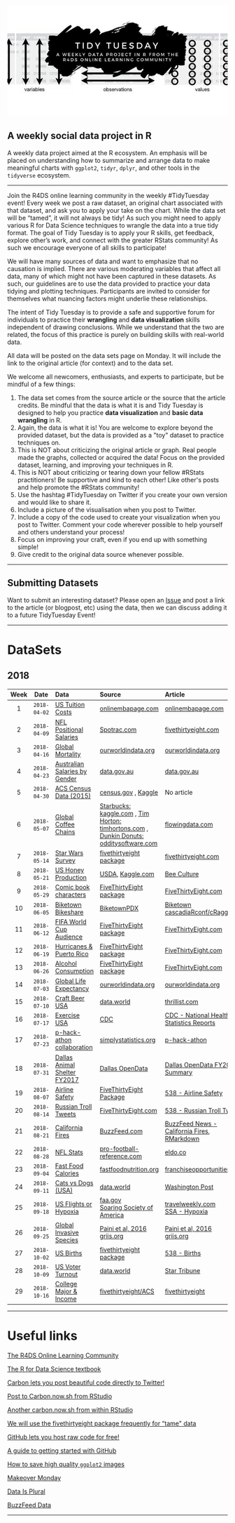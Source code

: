 ![](https://github.com/rfordatascience/tidytuesday/blob/master/DjW0RrMUcAA-ssV.jpg)

## A weekly social data project in R

A weekly data project aimed at the R ecosystem. An emphasis will be placed on understanding how to summarize and arrange data to make meaningful charts with `ggplot2`, `tidyr`, `dplyr`, and other tools in the `tidyverse` ecosystem.

***

Join the R4DS online learning community in the weekly #TidyTuesday event! Every week we post a raw dataset, an original chart associated with that dataset, and ask you to apply your take on the chart. While the data set will be “tamed”, it will not always be tidy! As such you might need to apply various R for Data Science techniques to wrangle the data into a true tidy format. The goal of Tidy Tuesday is to apply your R skills, get feedback, explore other’s work, and connect with the greater RStats community! As such we encourage everyone of all skills to participate! 

We will have many sources of data and want to emphasize that no causation is implied. There are various moderating variables that affect all data, many of which might not have been captured in these datasets. As such, our guidelines are to use the data provided to practice your data tidying and plotting techniques. Participants are invited to consider for themselves what nuancing factors might underlie these relationships. 

The intent of Tidy Tuesday is to provide a safe and supportive forum for individuals to practice their **wrangling** and **data visualization** skills independent of drawing conclusions. While we understand that the two are related, the focus of this practice is purely on building skills with real-world data.

All data will be posted on the data sets page on Monday. It will include the link to the original article (for context) and to the data set. 

We welcome all newcomers, enthusiasts, and experts to participate, but be mindful of a few things:

1. The data set comes from the source article or the source that the article credits. Be mindful that the data is what it is and Tidy Tuesday is designed to help you practice **data visualization** and **basic data wrangling** in R.  
2. Again, the data is what it is! You are welcome to explore beyond the provided dataset, but the data is provided as a "toy" dataset to practice techniques on.  
3. This is NOT about criticizing the original article or graph. Real people made the graphs, collected or acquired the data! Focus on the provided dataset, learning, and improving your techniques in R.  
4. This is NOT about criticizing or tearing down your fellow #RStats practitioners! Be supportive and kind to each other! Like other's posts and help promote the #RStats community!  
4. Use the hashtag #TidyTuesday on Twitter if you create your own version and would like to share it.
5. Include a picture of the visualisation when you post to Twitter.  
6. Include a copy of the code used to create your visualization when you post to Twitter. Comment your code wherever possible to help yourself and others understand your process!  
7. Focus on improving your craft, even if you end up with something simple!  
8. Give credit to the original data source whenever possible.  

***

## Submitting Datasets
Want to submit an interesting dataset? Please open an [Issue](https://github.com/rfordatascience/tidytuesday/issues) and post a link to the article (or blogpost, etc) using the data, then we can discuss adding it to a future TidyTuesday Event!

***

# DataSets
## 2018
| Week | Date | Data | Source | Article
| :---: | :---: | :--- | :--- | :---|
| 1 | `2018-04-02` | [US Tuition Costs](https://github.com/rfordatascience/tidytuesday/tree/master/data/2018-04-02) | [onlinembapage.com](https://onlinembapage.com/average-tuition-and-educational-attainment-in-the-united-states/) | [onlinembapage.com](https://onlinembapage.com/wp-content/uploads/2016/03/AverageTuition_Part1b.jpg) |
| 2 | `2018-04-09` | [NFL Positional Salaries](https://github.com/rfordatascience/tidytuesday/tree/master/data/2018-04-09) | [Spotrac.com](http://www.spotrac.com/rankings/) | [fivethirtyeight.com](https://espnfivethirtyeight.files.wordpress.com/2017/05/morris-nflrb-1.png?w=575&h=488&quality=90&strip=info) |
| 3|  `2018-04-16`| [Global Mortality](https://github.com/rfordatascience/tidytuesday/tree/master/data/2018-04-16) | [ourworldindata.org](https://ourworldindata.org/) | [ourworldindata.org](https://ourworldindata.org/what-does-the-world-die-from) | 
| 4 | `2018-04-23`| [Australian Salaries by Gender](https://github.com/rfordatascience/tidytuesday/tree/master/data/2018-04-23) | [data.gov.au](https://data.gov.au/dataset/taxation-statistics-2013-14/resource/c506c052-be2f-4fba-8a65-90f9e60f7775?inner_span=True) | [data.gov.au](https://data.gov.au/dataset/taxation-statistics-2013-14/resource/c506c052-be2f-4fba-8a65-90f9e60f7775?inner_span=True)  |
| 5 | `2018-04-30` | [ACS Census Data (2015)](https://github.com/rfordatascience/tidytuesday/tree/master/data/2018-04-30) | [census.gov](https://factfinder.census.gov/faces/nav/jsf/pages/index.xhtml) , [Kaggle](https://www.kaggle.com/muonneutrino/us-census-demographic-data)  | No article |
| 6 | `2018-05-07`| [Global Coffee Chains](https://github.com/rfordatascience/tidytuesday/tree/master/data/2018-05-07) | [Starbucks: kaggle.com](https://www.kaggle.com/starbucks/store-locations) , [Tim Horton: timhortons.com](https://locations.timhortons.com/) , [Dunkin Donuts: odditysoftware.com](http://www.odditysoftware.com/download/download.php?filename=dunkin-donuts.zip) | [flowingdata.com](http://flowingdata.com/2014/03/18/coffee-place-geography/)
| 7 | `2018-05-14` | [Star Wars Survey](https://github.com/rfordatascience/tidytuesday/tree/master/data/2018-05-14) | [fivethirtyeight package](https://github.com/rudeboybert/fivethirtyeight)    | [fivethirtyeight.com](https://fivethirtyeight.com/features/americas-favorite-star-wars-movies-and-least-favorite-characters/)  |
| 8 | `2018-05-21` | [US Honey Production](https://github.com/rfordatascience/tidytuesday/tree/master/data/2018-05-21) | [USDA](http://usda.mannlib.cornell.edu/MannUsda/viewDocumentInfo.do?documentID=1520), [Kaggle.com](https://www.kaggle.com/jessicali9530/honey-production) | [Bee Culture](http://www.beeculture.com/u-s-honey-industry-report-2016/) |
| 9 | `2018-05-29` | [Comic book characters](https://github.com/rfordatascience/tidytuesday/tree/master/data/2018-05-29) | [FiveThirtyEight package](https://github.com/rudeboybert/fivethirtyeight) | [FiveThirtyEight.com](https://fivethirtyeight.com/features/women-in-comic-books/)|
| 10 | `2018-06-05` | [Biketown Bikeshare](https://github.com/rfordatascience/tidytuesday/tree/master/data/2018-06-05) | [BiketownPDX](https://www.biketownpdx.com/system-data) | [Biketown](https://www.biketownpdx.com/system-data) [cascadiaRconf/cRaggy](https://cascadiarconf.com/agenda/#craggy) |
| 11 | `2018-06-12` | [FIFA World Cup Audience](https://github.com/rfordatascience/tidytuesday/tree/master/data/2018-06-12) | [FiveThirtyEight package](https://github.com/rudeboybert/fivethirtyeight) | [FiveThirtyEight.com](https://fivethirtyeight.com/features/how-to-break-fifa/)|
| 12 | `2018-06-19` | [Hurricanes & Puerto Rico](https://github.com/rfordatascience/tidytuesday/tree/master/data/2018-06-19) | [FiveThirtyEight package](https://github.com/rudeboybert/fivethirtyeight) | [FiveThirtyEight.com](https://fivethirtyeight.com/features/the-media-really-has-neglected-puerto-rico/)|
| 13 | `2018-06-26` | [Alcohol Consumption](https://github.com/rfordatascience/tidytuesday/tree/master/data/2018-06-26) | [FiveThirtyEight package](https://github.com/rudeboybert/fivethirtyeight) | [FiveThirtyEight.com](https://fivethirtyeight.com/features/dear-mona-followup-where-do-people-drink-the-most-beer-wine-and-spirits/)|
| 14 | `2018-07-03` | [Global Life Expectancy](https://github.com/rfordatascience/tidytuesday/tree/master/data/2018-07-03) | [ourworldindata.org](https://ourworldindata.org/) | [ourworldindata.org](https://ourworldindata.org/life-expectancy)|
| 15 | `2018-07-10` | [Craft Beer USA](https://github.com/rfordatascience/tidytuesday/tree/master/data/2018-07-10) | [data.world](https://data.world/) | [thrillist.com](https://www.thrillist.com/news/nation/most-craft-breweries-by-state-united-states)|
| 16 | `2018-07-17` | [Exercise USA](https://github.com/rfordatascience/tidytuesday/tree/master/data/2018-07-17) | [CDC](https://www.cdc.gov/) | [CDC - National Health Statistics Reports](https://www.cdc.gov/nchs/data/nhsr/nhsr112.pdf)|
| 17 | `2018-07-23` | [p-hack-athon collaboration](http://phackathon.netlify.com/#about) | [simplystatistics.org](https://simplystatistics.org/) | [p-hack-athon](http://phackathon.netlify.com/)|
| 18 | `2018-07-31` | [Dallas Animal Shelter FY2017](https://github.com/rfordatascience/tidytuesday/tree/master/data/2018-07-31) | [Dallas OpenData](https://www.dallasopendata.com/City-Services/FY-2017-Dallas-Animal-Shelter-Data/sjyj-ydcj) | [Dallas OpenData FY2017 Summary](https://www.dallasopendata.com/stories/s/FY-2017-Dallas-Animal-Descriptive-Analysis/upeh-b6mt)|
| 19 | `2018-08-07` | [Airline Safety](https://github.com/rfordatascience/tidytuesday/tree/master/data/2018-08-07) | [FiveThirtyEight Package](https://github.com/rudeboybert/fivethirtyeight) | [538 - Airline Safety](https://fivethirtyeight.com/features/should-travelers-avoid-flying-airlines-that-have-had-crashes-in-the-past/)|
| 20 | `2018-08-14` | [Russian Troll Tweets](https://github.com/fivethirtyeight/russian-troll-tweets) | [FiveThirtyEight.com](https://github.com/fivethirtyeight/russian-troll-tweets) | [538 - Russian Troll Tweets](https://fivethirtyeight.com/features/why-were-sharing-3-million-russian-troll-tweets/)|
| 21 | `2018-08-21` | [California Fires](https://github.com/rfordatascience/tidytuesday/tree/master/data/2018-08-21) | [BuzzFeed.com](https://github.com/BuzzFeedNews/2018-07-wildfire-trends) | [BuzzFeed News - California Fires](https://www.buzzfeednews.com/article/peteraldhous/california-wildfires-people-climate), [RMarkdown](https://buzzfeednews.github.io/2018-07-wildfire-trends/)|
| 22 | `2018-08-28` | [NFL Stats](https://github.com/rfordatascience/tidytuesday/tree/master/data/2018-08-28) | [pro-football-reference.com](https://www.pro-football-reference.com/) | [eldo.co](https://www.eldo.co/nfl-rushing-and-passing-in-four-charts.html)|
| 23 | `2018-09-04` | [Fast Food Calories](https://github.com/rfordatascience/tidytuesday/tree/master/data/2018-09-04) | [fastfoodnutrition.org](https://fastfoodnutrition.org/) | [franchiseopportunities.com](https://www.franchiseopportunities.com/blog/general-franchise-information/fast-food-calorie-comparison-charts)|
| 24 | `2018-09-11` | [Cats vs Dogs (USA)](https://github.com/rfordatascience/tidytuesday/tree/master/data/2018-09-11) | [data.world](https://data.world/datanerd/cat-vs-dog-popularity-in-u-s) | [Washington Post](https://www.washingtonpost.com/news/wonk/wp/2014/07/28/where-cats-are-more-popular-than-dogs-in-the-u-s-and-all-over-the-world/?utm_term=.b50cb49b78b5)|
| 25 | `2018-09-18` | [US Flights or Hypoxia](https://github.com/rfordatascience/tidytuesday/tree/master/data/2018-09-18) | [faa.gov](https://www.faa.gov/airports/planning_capacity/passenger_allcargo_stats/passenger/previous_years/)<br/>[Soaring Society of America](https://github.com/rfordatascience/tidytuesday/files/2343596/Hypoxia.Article.proof.pdf) | [travelweekly.com](https://www.travelweekly.com/Travel-News/Airline-News/In-trend-reversal-midsized-airports-are-growing)<br/> [SSA - Hypoxia](https://github.com/rfordatascience/tidytuesday/files/2343596/Hypoxia.Article.proof.pdf)|
| 26 | `2018-09-25` | [Global Invasive Species](https://github.com/rfordatascience/tidytuesday/tree/master/data/2018-09-25) | [Paini et al, 2016](http://www.pnas.org/content/113/27/7575)<br/>[griis.org](http://www.griis.org/) | [Paini et al, 2016](http://www.pnas.org/content/113/27/7575)<br/>[griis.org](http://www.griis.org/)|
| 27 | `2018-10-02` | [US Births](https://github.com/rfordatascience/tidytuesday/tree/master/data/2018-10-02) | [fivethirtyeight package](https://github.com/rudeboybert/fivethirtyeight) | [538 - Births](https://fivethirtyeight.com/features/some-people-are-too-superstitious-to-have-a-baby-on-friday-the-13th/)|
| 28 | `2018-10-09` | [US Voter Turnout](https://github.com/rfordatascience/tidytuesday/tree/master/data/2018-10-09) | [data.world](https://data.world/carlvlewis/voter-registration-and-criminal-records-by-state-1980-2014) | [Star Tribune](http://www.startribune.com/minnesota-leads-nation-in-turnout/400763681/)|
| 29 | `2018-10-16` | [College Major & Income](https://github.com/rfordatascience/tidytuesday/tree/master/data/2018-10-16) | [fivethirtyeight/ACS](https://github.com/fivethirtyeight/data/tree/master/college-majors) | [fivethirtyeight](https://fivethirtyeight.com/features/the-economic-guide-to-picking-a-college-major/)|
***  

# Useful links

[The R4DS Online Learning Community](https://www.rfordatasci.com)

[The R for Data Science textbook](http://r4ds.had.co.nz/)

[Carbon lets you post beautiful code directly to Twitter!](https://carbon.now.sh/)

[Post to Carbon.now.sh from RStudio](https://github.com/MilesMcBain/gistfo)

[Another carbon.now.sh from within RStudio](https://github.com/yonicd/carbonate)

[We will use the fivethirtyeight package frequently for “tame" data](https://cran.r-project.org/web/packages/fivethirtyeight/fivethirtyeight.pdf)

[GitHub lets you host raw code for free!](https://github.com/)

[A guide to getting started with GitHub](https://guides.github.com/activities/hello-world/)

[How to save high quality `ggplot2` images](http://ggplot2.tidyverse.org/reference/ggsave.html)

[Makeover Monday](http://www.makeovermonday.co.uk/data/)

[Data Is Plural](https://docs.google.com/spreadsheets/d/1wZhPLMCHKJvwOkP4juclhjFgqIY8fQFMemwKL2c64vk/edit#gid=0)

[BuzzFeed Data](https://github.com/BuzzFeedNews/everything/blob/master/README.md)

***
